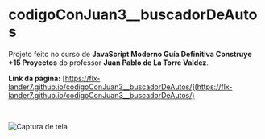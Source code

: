 # codigoConJuan3__buscadorDeAutos

Projeto feito no curso de __JavaScript Moderno Guía Definitiva Construye +15 Proyectos__ do professor __Juan Pablo de La Torre Valdez__.

__Link da página:__ [https://flx-lander7.github.io/codigoConJuan3__buscadorDeAutos/](https://flx-lander7.github.io/codigoConJuan3__buscadorDeAutos/)

<br>

![Captura de tela](https://raw.githubusercontent.com/flx-lander7/codigoConJuan3__buscadorDeAutos/main/capturaDeTela.codigoConJuan3__buscadorDeAutos.png)
